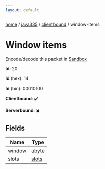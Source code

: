```yaml
---
layout: default
---
```


[home](/)  /  [java335](/protocol/java335)  /  [clientbound](/protocol/java335/clientbound)  /  window-items

# Window items

Encode/decode this packet in [Sandbox](../../../sandbox/java335#Clientbound.WindowItems)

**Id**: 20

**Id** (hex): 14

**Id** (bin): 00010100

**Clientbound**: ✔️

**Serverbound**: ✖️

## Fields

Name | Type
---|---
window | ubyte
slots | [slots](/protocol/java335/arrays)
